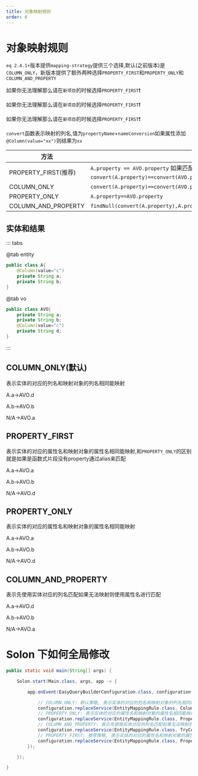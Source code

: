 ```yaml
---
title: 对象映射规则
order: 6
---
```


# 对象映射规则
`eq 2.4.1+`版本提供`mapping-strategy`提供三个选择,默认(之前版本)是`COLUMN_ONLY`，新版本提供了额外两种选择`PROPERTY_FIRST`和`PROPERTY_ONLY`和`COLUMN_AND_PROPERTY`

如果你无法理解那么请在`新项目`的时候选择`PROPERTY_FIRST`❗️

如果你无法理解那么请在`新项目`的时候选择`PROPERTY_FIRST`❗️

如果你无法理解那么请在`新项目`的时候选择`PROPERTY_FIRST`❗️



`convert`函数表示映射的列名,值为`propertyName`+`nameConversion`如果属性添加`@Column(value="xx")`则结果为`xx`

| 方法                                                      | 描述                                                         |
| --------------------------------------------------------- | ------------------------------------------------------------ |
| PROPERTY_FIRST(推荐)                   | `A.property == AVO.property` 如果匹配不到并且AVO是函数则通过   `convert(A.property)==convert(AVO.property)`再次匹配比          |
| COLUMN_ONLY                                           | `convert(A.property)==convert(AVO.property)` |
| PROPERTY_ONLY                   | `A.property==AVO.property`                                                     |
| COLUMN_AND_PROPERTY              | `findNull(convert(A.property),A.property)==findNull(convert(AVO.property),AVO.property)`  |

## 实体和结果


::: tabs

@tab entity
```java
public class A{
    @Column(value="c")
    private String a;
    private String b;
}
```
@tab vo

```java
public class AVO{
    private String a;
    private String b;
    @Column(value="c")
    private String d;
}
```
:::


## COLUMN_ONLY(默认)
表示实体的对应的列名和映射对象的列名相同能映射

A.a->AVO.d

A.b->AVO.b

N/A->AVO.a

## PROPERTY_FIRST
表示实体的对应的属性名和映射对象的属性名相同能映射,和`PROPERTY_ONLY`的区别就是如果是函数式片段没有property通过alias来匹配

A.a->AVO.a

A.b->AVO.b

N/A->AVO.d


## PROPERTY_ONLY
表示实体的对应的属性名和映射对象的属性名相同能映射

A.a->AVO.a

A.b->AVO.b

N/A->AVO.d



## COLUMN_AND_PROPERTY
表示先使用实体对应的列名匹配如果无法映射则使用属性名进行匹配


A.a->AVO.d

A.b->AVO.b

N/A->AVO.a



# Solon 下如何全局修改
```java
public static void main(String[] args) {

    Solon.start(Main.class, args, app -> {

        app.onEvent(EasyQueryBuilderConfiguration.class, configuration -> {

            // COLUMN_ONLY: 默认策略, 表示实体的对应的列名和映射对象的列名相同能映射
            configuration.replaceService(EntityMappingRule.class, ColumnEntityMappingRule.class);
            // PROPERTY_ONLY: 表示实体的对应的属性名和映射对象的属性名相同能映射
            configuration.replaceService(EntityMappingRule.class, PropertyEntityMappingRule.class);
            // COLUMN_AND_PROPERTY: 表示先使用实体对应的列名匹配如果无法映射则使用属性名进行匹配
            configuration.replaceService(EntityMappingRule.class, TryColumnAndPropertyEntityMappingRule.class);
            // PROPERTY_FIRST: 推荐策略, 表示实体的对应的属性名和映射对象的属性名相同能映射,和PROPERTY_ONLY的区别就是如果是函数式片段没有property通过alias来匹配
            configuration.replaceService(EntityMappingRule.class, PropertyFirstEntityMappingRule.class);
        });

    });

}
```